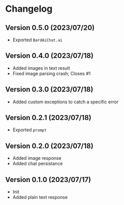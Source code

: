 # Changelog

## Version 0.5.0 (2023/07/20)

- Exported `BardAiChat.ai`

## Version 0.4.0 (2023/07/18)

- Added images in text result
- Fixed image parsing crash; Closes #1

## Version 0.3.0 (2023/07/18)

- Added custom exceptions to catch a specific error

## Version 0.2.1 (2023/07/18)

- Exported `prompt`

## Version 0.2.0 (2023/07/18)

- Added image response
- Added chat persistance

## Version 0.1.0 (2023/07/17)

- Init
- Added plain text response
